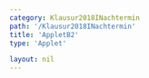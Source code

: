 ```yaml
---
category: Klausur2018INachtermin
path: '/Klausur2018INachtermin'
title: 'AppletB2'
type: 'Applet'

layout: nil
---
```

<link type="text/css" href="https://cdnjs.cloudflare.com/ajax/libs/jsxgraph/0.99.6/jsxgraph.css"><link rel="stylesheet" type="text/css" href="//cdnjs.cloudflare.com/ajax/libs/jsxgraph/0.99.7/jsxgraph.css" />
<div id="1e7c46d7-9ameliehdlfe-4760-98ec-967a085ad2c4" class="jxgbox" style="width:500px; height:500px">
<script type="text/javascript">
    (function() {
	
	var board = JXG.JSXGraph.initBoard('1e7c46d7-9ameliehdlfe-4760-98ec-967a085ad2c4', {
                boundingbox: [-8, 8, 8, -8],
                axis: true
                
            });
	var f = x=> -0.6*x-1;
var pf = board.create('functiongraph', [f], {strokecolor:'black', strokeWidth:3})
var f2 = x=> 0.4*x;
var pf2 = board.create('functiongraph', [f2], {strokecolor:'black', strokeWidth:3})


var A = board.create('glider', [2,2,pf], {color:'orange'});
var M1 = board.create('glider', [4,4,pf2], {color:'green', visible:false})
var M2 = board.create('glider', [pf2], {color:'green', visible:false})
var MM= board.create('line', [M1,M2],{visible:false});
var M = board.create('orthogonalprojection', [MM,A], {color:'green', name:'M'})

var D = board.create('point', [function(){return (M.X()-A.X())*2+A.X()},function(){return (M.Y()-A.Y())*2+A.Y()}])

var AD = board.create('line', [A,D], {straightFirst:false, straightLast:false});

var Bl = board.create('perpendicular', [AD,A], {visible:false});

var Bcp = board.create('point', [function(){return ((M.X()-A.X())*2)*1.5+A.X()},function(){return ((M.Y()-A.Y())*2)*1.5+A.Y()}], {visible:false})

var Bc = board.create('circle', [A, Bcp],{visible:false});

var B = board.create('intersection', [Bc, Bl], {name:'B'});

var AB = board.create('line', [A,B], {straightFirst:false, straightLast:false});

var C = board.create('point', [function(){return (B.X()-A.X())+D.X()},function(){return (B.Y()-A.Y())+D.Y()}], {name:'C'})

var CB = board.create('line', [C,B], {straightFirst:false, straightLast:false});
var CD = board.create('line', [C,D], {straightFirst:false, straightLast:false});
 })(); </script>
  </div>
